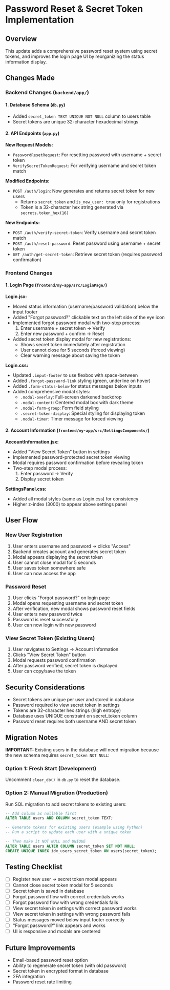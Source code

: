 # Password Reset & Secret Token Implementation

## Overview
This update adds a comprehensive password reset system using secret tokens, and improves the login page UI by reorganizing the status information display.

## Changes Made

### Backend Changes (`backend/app/`)

#### 1. Database Schema (`db.py`)
- Added `secret_token TEXT UNIQUE NOT NULL` column to users table
- Secret tokens are unique 32-character hexadecimal strings

#### 2. API Endpoints (`app.py`)

**New Request Models:**
- `PasswordResetRequest`: For resetting password with username + secret token
- `VerifySecretTokenRequest`: For verifying username and secret token match

**Modified Endpoints:**
- `POST /auth/login`: Now generates and returns secret token for new users
  - Returns `secret_token` and `is_new_user: true` only for registrations
  - Token is a 32-character hex string generated via `secrets.token_hex(16)`

**New Endpoints:**
- `POST /auth/verify-secret-token`: Verify username and secret token match
- `POST /auth/reset-password`: Reset password using username + secret token
- `GET /auth/get-secret-token`: Retrieve secret token (requires password confirmation)

### Frontend Changes

#### 1. Login Page (`frontend/my-app/src/LoginPage/`)

**Login.jsx:**
- Moved status information (username/password validation) below the input footer
- Added "Forgot password?" clickable text on the left side of the eye icon
- Implemented forgot password modal with two-step process:
  1. Enter username + secret token → Verify
  2. Enter new password + confirm → Reset
- Added secret token display modal for new registrations:
  - Shows secret token immediately after registration
  - User cannot close for 5 seconds (forced viewing)
  - Clear warning message about saving the token

**Login.css:**
- Updated `.input-footer` to use flexbox with space-between
- Added `.forgot-password-link` styling (green, underline on hover)
- Added `.form-status-below` for status messages below inputs
- Added comprehensive modal styles:
  - `.modal-overlay`: Full-screen darkened backdrop
  - `.modal-content`: Centered modal box with dark theme
  - `.modal-form-group`: Form field styling
  - `.secret-token-display`: Special styling for displaying token
  - `.modal-timer`: Timer message for forced viewing

#### 2. Account Information (`frontend/my-app/src/SettingsComponents/`)

**AccountInformation.jsx:**
- Added "View Secret Token" button in settings
- Implemented password-protected secret token viewing
- Modal requires password confirmation before revealing token
- Two-step modal process:
  1. Enter password → Verify
  2. Display secret token

**SettingsPanel.css:**
- Added all modal styles (same as Login.css) for consistency
- Higher z-index (3000) to appear above settings panel

## User Flow

### New User Registration
1. User enters username and password → clicks "Access"
2. Backend creates account and generates secret token
3. Modal appears displaying the secret token
4. User cannot close modal for 5 seconds
5. User saves token somewhere safe
6. User can now access the app

### Password Reset
1. User clicks "Forgot password?" on login page
2. Modal opens requesting username and secret token
3. After verification, new modal shows password reset fields
4. User enters new password twice
5. Password is reset successfully
6. User can now login with new password

### View Secret Token (Existing Users)
1. User navigates to Settings → Account Information
2. Clicks "View Secret Token" button
3. Modal requests password confirmation
4. After password verified, secret token is displayed
5. User can copy/save the token

## Security Considerations

- Secret tokens are unique per user and stored in database
- Password required to view secret token in settings
- Tokens are 32-character hex strings (high entropy)
- Database uses UNIQUE constraint on secret_token column
- Password reset requires both username AND secret token

## Migration Notes

**IMPORTANT:** Existing users in the database will need migration because the new schema requires `secret_token NOT NULL`:

### Option 1: Fresh Start (Development)
Uncomment `clear_db()` in `db.py` to reset the database.

### Option 2: Manual Migration (Production)
Run SQL migration to add secret tokens to existing users:

```sql
-- Add column as nullable first
ALTER TABLE users ADD COLUMN secret_token TEXT;

-- Generate tokens for existing users (example using Python)
-- Run a script to update each user with a unique token

-- Then make it NOT NULL and UNIQUE
ALTER TABLE users ALTER COLUMN secret_token SET NOT NULL;
CREATE UNIQUE INDEX idx_users_secret_token ON users(secret_token);
```

## Testing Checklist

- [ ] Register new user → secret token modal appears
- [ ] Cannot close secret token modal for 5 seconds
- [ ] Secret token is saved in database
- [ ] Forgot password flow with correct credentials works
- [ ] Forgot password flow with wrong credentials fails
- [ ] View secret token in settings with correct password works
- [ ] View secret token in settings with wrong password fails
- [ ] Status messages moved below input footer correctly
- [ ] "Forgot password?" link appears and works
- [ ] UI is responsive and modals are centered

## Future Improvements

- Email-based password reset option
- Ability to regenerate secret token (with old password)
- Secret token in encrypted format in database
- 2FA integration
- Password reset rate limiting
